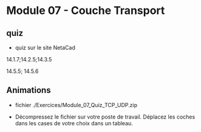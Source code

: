 # Module 07 - Couche Transport

##  quiz

- quiz sur le site NetaCad

 14.1.7;14.2.5;14.3.5

14.5.5; 14.5.6

## Animations

- fichier ./Exercices/Module_07_Quiz_TCP_UDP.zip 

- Décompressez le fichier sur votre poste de travail. Déplacez les coches dans les cases de votre choix dans un tableau.


